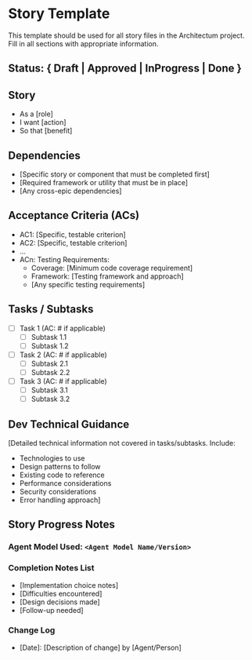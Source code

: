 # Story Template

This template should be used for all story files in the Architectum project. Fill in all sections with appropriate information.

## Status: { Draft | Approved | InProgress | Done }

## Story

- As a [role]
- I want [action]
- So that [benefit]

## Dependencies

- [Specific story or component that must be completed first]
- [Required framework or utility that must be in place]
- [Any cross-epic dependencies]

## Acceptance Criteria (ACs)

- AC1: [Specific, testable criterion]
- AC2: [Specific, testable criterion]
- ...
- ACn: Testing Requirements:
  - Coverage: [Minimum code coverage requirement]
  - Framework: [Testing framework and approach]
  - [Any specific testing requirements]

## Tasks / Subtasks

- [ ] Task 1 (AC: # if applicable)
  - [ ] Subtask 1.1
  - [ ] Subtask 1.2
- [ ] Task 2 (AC: # if applicable)
  - [ ] Subtask 2.1
  - [ ] Subtask 2.2
- [ ] Task 3 (AC: # if applicable)
  - [ ] Subtask 3.1
  - [ ] Subtask 3.2

## Dev Technical Guidance

[Detailed technical information not covered in tasks/subtasks. Include:
- Technologies to use
- Design patterns to follow
- Existing code to reference
- Performance considerations
- Security considerations
- Error handling approach]

## Story Progress Notes

### Agent Model Used: `<Agent Model Name/Version>`

### Completion Notes List
- [Implementation choice notes]
- [Difficulties encountered]
- [Design decisions made]
- [Follow-up needed]

### Change Log
- [Date]: [Description of change] by [Agent/Person]
